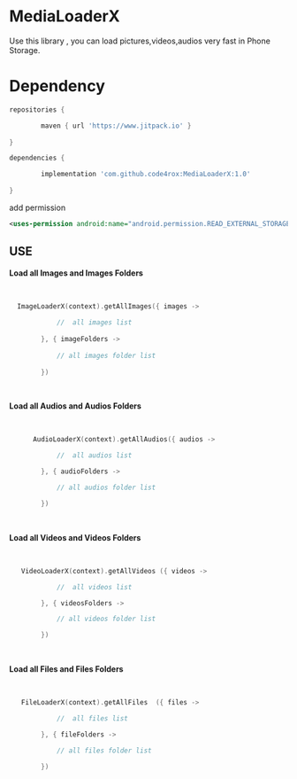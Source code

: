 MediaLoaderX
====
Use this library , you can load pictures,videos,audios very fast in Phone Storage.

# Dependency

```gradle
repositories {

        maven { url 'https://www.jitpack.io' } 
        
}
```


```gradle
dependencies {

        implementation 'com.github.code4rox:MediaLoaderX:1.0'
        
}
```



add permission

```xml
<uses-permission android:name="android.permission.READ_EXTERNAL_STORAGE"/>
```

## USE
**Load all Images and Images Folders**

<br>

```kotlin
  ImageLoaderX(context).getAllImages({ images ->
  
            //  all images list 
            
        }, { imageFolders ->
        
            // all images folder list
            
        })
```
<br>

**Load all Audios and Audios Folders**

<br>

```kotlin
      AudioLoaderX(context).getAllAudios({ audios ->

            //  all audios list

        }, { audioFolders ->

            // all audios folder list

        })

```



<br>

**Load all Videos and Videos Folders**

<br>

```kotlin
   VideoLoaderX(context).getAllVideos ({ videos ->

            //  all videos list 

        }, { videosFolders ->

            // all videos folder list

        })
```
<br>

**Load all Files and Files Folders**

<br>

```kotlin
   FileLoaderX(context).getAllFiles  ({ files ->

            //  all files list

        }, { fileFolders ->

            // all files folder list

        })

```

